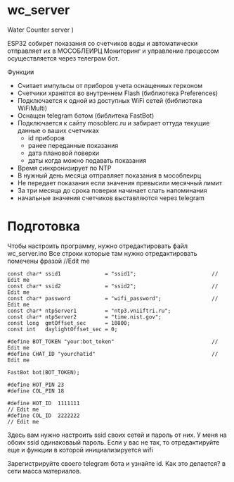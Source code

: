 # wc_server
Water Counter server )

ESP32 собирет показания со счетчиков воды и автоматически отправляет их в МОСОБЛЕИРЦ
Мониторинг и управление процессом осуществляется через телеграм бот.

Функции
- Считает импульсы от приборов учета оснащенных герконом
- Счетчики хранятся во внутреннем Flash (библиотека Preferences)
- Подключается к одной из доступных WiFi сетей (библиотека WiFiMulti)
- Оснащен telegram ботом (библитека FastBot)
- Подключается к сайту mosoblerc.ru и забирает оттуда текущие данные о ваших счетчиках
    - id приборов
    - ранее переданные показания
    - дата плановой поверки
    - даты когда можно подавать показания
- Время синхронизирует по NTP
- В нужный день месяца отправляет показания в мособлеирц
- Не передает показания если значения превысили месячный лимит
- За три месяца до срока поверки начинает слать напоминания
- начальные значения счетчиков выставляются через telegram

# Подготовка
Чтобы настроить программу, нужно отредактировать файл wc_server.ino
Все строки которые там нужно отредактировать помечены фразой //Edit me

```
const char* ssid1              = "ssid1";                        // Edit me
const char* ssid2              = "ssid2";                        // Edit me
const char* password           = "wifi_password";                // Edit me
const char* ntpServer1         = "ntp3.vniiftri.ru";
const char* ntpServer2         = "time.nist.gov";
const long  gmtOffset_sec      = 10800;
const int   daylightOffset_sec = 0;

#define BOT_TOKEN "your:bot_token"                               // Edit me
#define CHAT_ID "yourchatid"                                     // Edit me

FastBot bot(BOT_TOKEN);

#define HOT_PIN 23
#define COL_PIN 18

#define HOT_ID  1111111                                              // Edit me
#define COL_ID  2222222                                              // Edit me
```
Здесь вам нужно настроить ssid своих сетей и пароль от них. У меня на обоих ssid одинаковаый пароль. Если у вас не так, то отредактируйте еще и функции в которой инициализируется wifi

Зарегистрируйте своего telegram бота и узнайте id. Как это делается? в сети масса материалов.

